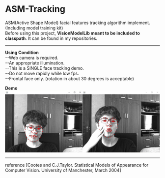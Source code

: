 # ASM-Tracking  
ASM(Active Shape Model) facial features tracking algorithm implement. (Including model training kit)   
Before using this project, __VisionModelLib meant to be included to classpath__. It can be found in my repositories.  
  
----  
  
__Using Condition__  
--Web camera is required.  
--An appropriate illumination.  
--This is a SINGLE face tracking demo.  
--Do not move rapidly while low fps.  
--Frontal face only. (rotation in about 30 degrees is acceptable)  
  
__Demo__  
![demo](https://github.com/htkseason/ASM-Tracking/blob/master/demo.jpg)  
  
----
  
reference [Cootes and C.J.Taylor. Statistical Models of Appearance for Computer Vision. University of Manchester, March 2004]

